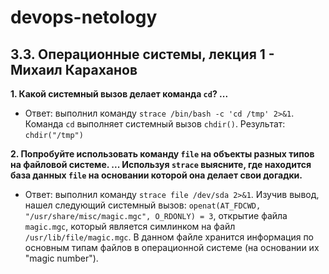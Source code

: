 # devops-netology

## 3.3. Операционные системы, лекция 1 - Михаил Караханов

**1. Какой системный вызов делает команда `cd`? ...**
- Ответ: выполнил команду `strace /bin/bash -c 'cd /tmp' 2>&1`. Команда `cd` выполняет системный вызов `chdir()`. Результат: \
`chdir("/tmp")`

**2. Попробуйте использовать команду `file` на объекты разных типов на файловой системе. ... Используя `strace` выясните, где находится база данных `file` на основании которой она делает свои догадки.**
- Ответ: выполнил команду `strace file /dev/sda 2>&1`. Изучив вывод, нашел следующий системный вызов: `openat(AT_FDCWD, "/usr/share/misc/magic.mgc", O_RDONLY) = 3`, открытие файла `magic.mgc`, который является симлинком на файл `/usr/lib/file/magic.mgc`. В данном файле хранится информация по основным типам файлов в операционной системе (на основании их "magic number").